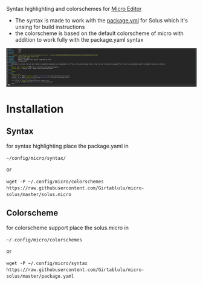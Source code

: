 Syntax highlighting and colorschemes for [Micro Editor](https://github.com/zyedidia/micro)
- The syntax is made to work with the [package.yml](https://getsol.us/articles/packaging/package.yml/en/) for Solus which it's unsing for build instructions
- the colorscheme is based on the default colorscheme of micro with addition to work fully with the package.yaml syntax

![Screenshot](micro-solus.png)

# Installation

## Syntax

for syntax highlighting place the package.yaml in

`~/config/micro/syntax/`

or

`wget -P ~/.config/micro/colorschemes https://raw.githubusercontent.com/Girtablulu/micro-solus/master/solus.micro`

## Colorscheme

for colorscheme support place the solus.micro in

`~/.config/micro/colorschemes`

or

`wget -P ~/.config/micro/syntax https://raw.githubusercontent.com/Girtablulu/micro-solus/master/package.yaml`
